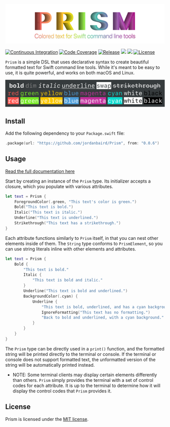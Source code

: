 [![Prism](/media/header.svg)](https://github.com/jordanbaird/Prism)

[![Continuous Integration](https://img.shields.io/github/workflow/status/jordanbaird/Prism/Swift)]()
[![Code Coverage](https://codecov.io/gh/jordanbaird/Prism/branch/main/graph/badge.svg?token=C60OOWRYQ2)](https://codecov.io/gh/jordanbaird/Prism)
[![Release](https://img.shields.io/github/v/release/jordanbaird/Prism)](https://github.com/jordanbaird/Prism/releases/latest)
[![](https://img.shields.io/endpoint?url=https%3A%2F%2Fswiftpackageindex.com%2Fapi%2Fpackages%2Fjordanbaird%2FPrism%2Fbadge%3Ftype%3Dswift-versions)](https://swiftpackageindex.com/jordanbaird/Prism)
[![](https://img.shields.io/endpoint?url=https%3A%2F%2Fswiftpackageindex.com%2Fapi%2Fpackages%2Fjordanbaird%2FPrism%2Fbadge%3Ftype%3Dplatforms)](https://swiftpackageindex.com/jordanbaird/Prism)
[![License](https://img.shields.io/github/license/jordanbaird/Prism)](http://www.opensource.org/licenses/mit-license)

`Prism` is a simple DSL that uses declarative syntax to create beautiful formatted text for Swift command line tools. While it's meant to be easy to use, it is quite powerful, and works on both macOS and Linux.

[![Styles](/media/styles.svg)](https://github.com/jordanbaird/Prism)

## Install

Add the following dependency to your `Package.swift` file:

```swift
.package(url: "https://github.com/jordanbaird/Prism", from: "0.0.6")
```

## Usage

[Read the full documentation here](https://swiftpackageindex.com/jordanbaird/Prism/documentation)

Start by creating an instance of the `Prism` type. Its initializer accepts a closure, which you populate with various attributes.

```swift
let text = Prism {
    ForegroundColor(.green, "This text's color is green.")
    Bold("This text is bold.")
    Italic("This text is italic.")
    Underline("This text is underlined.")
    Strikethrough("This text has a strikethrough.")
}
```

Each attribute functions similarly to `Prism` itself, in that you can nest other elements inside of them. The `String` type conforms to `PrismElement`, so you can use string literals inline with other elements and attributes.

```swift
let text = Prism {
    Bold {
        "This text is bold."
        Italic {
            "This text is bold and italic."
        }
        Underline("This text is bold and underlined.")
        BackgroundColor(.cyan) {
            Underline {
                "This text is bold, underlined, and has a cyan background."
                IgnoreFormatting("This text has no formatting.")
                "Back to bold and underlined, with a cyan background."
            }
        }
    }
}
```

The `Prism` type can be directly used in a `print()` function, and the formatted string will be printed directly to the terminal or console. If the terminal or console does not support formatted text, the unformatted version of the string will be automatically printed instead.

- NOTE: Some terminal clients may display certain elements differently than others. `Prism` simply provides the terminal with a set of control codes for each attribute. It is up to the terminal to determine how it will display the control codes that `Prism` provides it.

## License

Prism is licensed under the [MIT license](http://www.opensource.org/licenses/mit-license).
